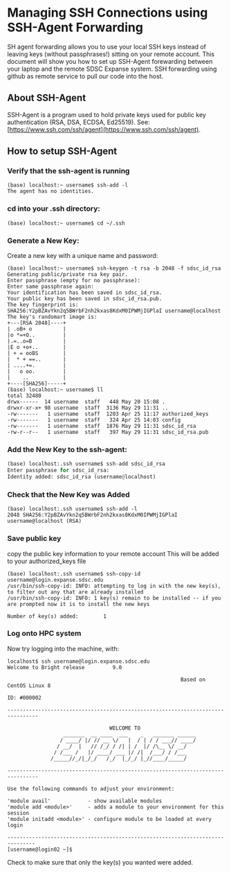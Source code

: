 # Managing SSH Connections using SSH-Agent Forwarding

SH agent forwarding allows you to use your local SSH keys instead of leaving keys (without passphrases!) sitting on your remote account. 
This document will show you how to set up SSH-Agent forewarding between your laptop and the remote SDSC Expanse system.
SSH forwarding using github as remote service to pull our code into the host.

## About SSH-Agent
SSH-Agent is a program used to hold private keys used for public key authentication (RSA, DSA, ECDSA, Ed25519).  See: [https://www.ssh.com/ssh/agent](https://www.ssh.com/ssh/agent).

## How to setup SSH-Agent

### Verify that the ssh-agent is running
```
(base) localhost:~ username$ ssh-add -l
The agent has no identities.
```

### cd into your .ssh directory:
```
(base) localhost:~ username$ cd ~/.ssh
```

### Generate a New Key:
Create a new key with a unique name and password:
```
(base) localhost:~ username$ ssh-keygen -t rsa -b 2048 -f sdsc_id_rsa
Generating public/private rsa key pair.
Enter passphrase (empty for no passphrase): 
Enter same passphrase again: 
Your identification has been saved in sdsc_id_rsa.
Your public key has been saved in sdsc_id_rsa.pub.
The key fingerprint is:
SHA256:Y2pBZAvYkn2q5BWrbF2nh2kxas8KdxM0IPWMjIGPlaI username@localhost
The key's randomart image is:
+---[RSA 2048]----+
| .oB+ o          |
|o *=+O..         |
|.=..o=B          |
|E o +o+..        |
| + = ooBS        |
|  * + ==..       |
| ....+=.         |
|   o oo.         |
|    ..           |
+----[SHA256]-----+
(base) localhost:~ username$ ll
total 32480
drwx------  14 username  staff   448 May 20 15:08 .
drwxr-xr-x+ 98 username  staff  3136 May 29 11:31 ..
-rw-------   1 username  staff  1203 Apr 25 11:17 authorized_keys
-rw-------   1 username  staff   324 Apr 25 14:03 config
-rw-------   1 username  staff  1876 May 29 11:31 sdsc_id_rsa
-rw-r--r--   1 username  staff   397 May 29 11:31 sdsc_id_rsa.pub
```

### Add the New Key to the ssh-agent:
```python
(base) localhost:.ssh username$ ssh-add sdsc_id_rsa 
Enter passphrase for sdsc_id_rsa: 
Identity added: sdsc_id_rsa (username@localhost)
```
 
### Check that the New Key was Added

```
(base) localhost:.ssh username$ ssh-add -l
2048 SHA256:Y2pBZAvYkn2q5BWrbF2nh2kxas8KdxM0IPWMjIGPlaI username@localhost (RSA)
```

### Save public key
copy the public key information to your remote account
This will be added to your authorized_keys file

```
(base) localhost:.ssh username$ ssh-copy-id username@login.expanse.sdsc.edu
/usr/bin/ssh-copy-id: INFO: attempting to log in with the new key(s), to filter out any that are already installed
/usr/bin/ssh-copy-id: INFO: 1 key(s) remain to be installed -- if you are prompted now it is to install the new keys

Number of key(s) added:        1
```

### Log onto HPC system
Now try logging into the machine, with:   
```
localhost$ ssh username@login.expanse.sdsc.edu
Welcome to Bright release         9.0

                                                        Based on CentOS Linux 8
                                                                    ID: #000002

--------------------------------------------------------------------------------

                                 WELCOME TO
                  _______  __ ____  ___    _   _______ ______
                 / ____/ |/ // __ \/   |  / | / / ___// ____/
                / __/  |   // /_/ / /| | /  |/ /\__ \/ __/
               / /___ /   |/ ____/ ___ |/ /|  /___/ / /___
              /_____//_/|_/_/   /_/  |_/_/ |_//____/_____/

--------------------------------------------------------------------------------

Use the following commands to adjust your environment:

'module avail'            - show available modules
'module add <module>'     - adds a module to your environment for this session
'module initadd <module>' - configure module to be loaded at every login

-------------------------------------------------------------------------------
[username@login02 ~]$ 
```

Check to make sure that only the key(s) you wanted were added.


